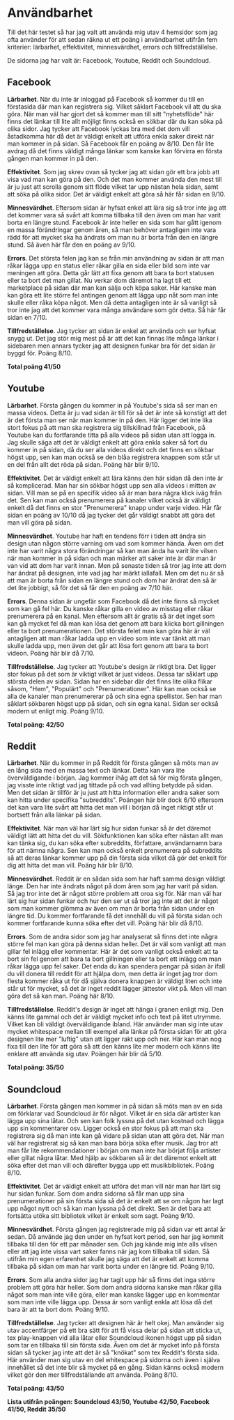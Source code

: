 Användbarhet
================

Till det här testet så har jag valt att använda mig utav 4 hemsidor som jag ofta använder för att sedan räkna ut ett poäng i användbarhet utifrån fem kriterier: lärbarhet, effektivitet, minnesvärdhet, errors och tillfredställelse.

De sidorna jag har valt är: Facebook, Youtube, Reddit och Soundcloud.

<h2>Facebook</h2>

**Lärbarhet**. När du inte är inloggad på Facebook så kommer du till en förstasida där man kan registrera sig. Vilket såklart Facebook vil att du ska göra. När man väl har gjort det så kommer man till sitt "nyhetsflöde" här finns det länkar till lite allt möjligt finns också en sökbar där du kan söka på olika sidor. Jag tycker att Facebook lyckas bra med det dom vill åstadkomma här då det är väldigt enkelt att utföra enkla saker direkt när man kommer in på sidan. Så Facebook får en poäng av 8/10. Den får lite avdrag då det finns väldigt många länkar som kanske kan förvirra en första gången man kommer in på den.

**Effektivitet**. Som jag skrev ovan så tycker jag att sidan gör ett bra jobb att visa vad man kan göra på den. Och det man kommer använda den mest till är ju just att scrolla genom sitt flöde vilket tar upp nästan hela sidan, samt att söka på olika sidor. Det är väldigt enkelt att göra så här får sidan en 9/10.

**Minnesvärdhet**. Eftersom sidan är hyfsat enkel att lära sig så tror inte jag att det kommer vara så svårt att komma tillbaka till den även om man har varit borta en längre stund. Facebook är inte heller en sida som har gått igenom en massa förändringar genom åren, så man behöver antagligen inte vara rädd för att mycket ska ha ändrats om man nu är borta från den en längre stund. Så även här får den en poäng av 9/10.

**Errors**. Det största felen jag kan se från min användning av sidan är att man råkar lägga upp en status eller råkar gilla en sida eller bild som inte var meningen att göra. Detta går lätt att fixa genom att bara ta bort statusen eller ta bort det man gillat. Nu verkar dom däremot ha lagt till ett marketplace på sidan där man kan sälja och köpa saker. Här kanske man kan göra ett lite större fel antingen genom att lägga upp nåt som man inte skulle eller råka köpa något. Men då detta antagligen inte är så vanligt så tror inte jag att det kommer vara många användare som gör detta. Så här får sidan en 7/10.

**Tillfredställelse**. Jag tycker att sidan är enkel att använda och ser hyfsat snygg ut. Det jag stör mig mest på är att det kan finnas lite många länkar i sidebaren men annars tycker jag att designen funkar bra för det sidan är byggd för. Poäng 8/10.

**Total poäng 41/50**

<h2>Youtube</h2>

**Lärbarhet**. Första gången du kommer in på Youtube's sida så ser man en massa videos. Detta är ju vad sidan är till för så det är inte så konstigt att det är det första man ser när man kommer in på den. Här ligger det inte lika stort fokus på att man ska registrera sig tillskillnad från Facebook, på Youtube kan du fortfarande titta på alla videos på sidan utan att logga in. Jag skulle säga att det är väldigt enkelt att göra enkla saker så fort du kommer in på sidan, då du ser alla videos direkt och det finns en sökbar högst upp, sen kan man också se den blåa registrera knappen som står ut en del från allt det röda på sidan. Poäng här blir 9/10.

**Effektivitet**. Det är väldigt enkelt att lära känns den här sidan då den inte är så komplicerad. Man har sin sökbar högst upp sen alla videos i mitten av sidan. Vill man se på en specifik video så är man bara några klick iväg från det. Sen kan man också prenumerera på kanaler vilket också är väldigt enkelt då det finns en stor "Prenumerera" knapp under varje video. Här får sidan en poäng av 10/10 då jag tycker det går väldigt snabbt att göra det man vill göra på sidan.

**Minnesvärdhet**. Youtube har haft en tendens förr i tiden att ändra sin design utan någon större varning om vad som kommer hända. Även om det inte har varit några stora förändringar så kan man ända ha varit lite vilsen när man kommer in på sidan och man märker att saker inte är där man är van vid att dom har varit innan. Men på senaste tiden så tror jag inte att dom har ändrat på designen, inte vad jag har märkt iallafall. Men om det nu är så att man är borta från sidan en längre stund och dom har ändrat den så är det lite jobbigt, så för det så får den en poäng av 7/10 här.

**Errors**. Denna sidan är ungefär som Facebook då det inte finns så mycket som kan gå fel här. Du kanske råkar gilla en video av misstag eller råkar prenumerera på en kanal. Men eftersom allt är gratis så är det inget som kan gå mycket fel då man kan lösa det genom att bara klicka bort gillningen eller ta bort prenumerationen. Det största felet man kan göra här är väl antagligen att man råkar ladda upp en video som inte var tänkt att man skulle ladda upp, men även det går att lösa fort genom att bara ta bort videon. Poäng här blir då 7/10.

**Tillfredställelse**. Jag tycker att Youtube's design är riktigt bra. Det ligger stor fokus på det som är viktigt vilket är just videos. Dessa tar såklart upp största delen av sidan. Sidan har en sidebar där det finns lite olika flikar såsom, "Hem", "Populärt" och "Prenumerationer". Här kan man också se alla de kanaler man prenumererar på och sina egna spellistor. Sen har man såklart sökbaren högst upp på sidan, och sin egna kanal. Sidan ser också modern ut enligt mig. Poäng 9/10.

**Total poäng: 42/50**

<h2>Reddit</h2>

**Lärbarhet**. När du kommer in på Reddit för första gången så möts man av en lång sida med en massa text och länkar. Detta kan vara lite överväldigande i början. Jag kommer ihåg att det så för mig första gången, jag visste inte riktigt vad jag tittade på och vad allting betydde på sidan. Men det sidan är tillför är ju just att hitta information eller andra saker som kan hitta under specifika "subreddits". Poängen här blir dock 6/10 eftersom det kan vara lite svårt att hitta det man vill i början då inget riktigt står ut bortsett från alla länkar på sidan.

**Effektivitet**. När man väl har lärt sig hur sidan funkar så är det däremot väldigt lätt att hitta det du vill. Sökfunktionen kan söka efter nästan allt man kan tänka sig, du kan söka efter subreddits, författare, användarnamn bara för att nämna några. Sen kan man också enkelt prenumerera på subreddits så att deras länkar kommer upp på din första sida vilket då gör det enkelt för dig att hitta det man vill. Poäng här blir 8/10.

**Minnesvärdhet**. Reddit är en sådan sida som har haft samma design väldigt länge. Den har inte ändrats något på dom åren som jag har varit på sidan. Så jag tror inte det är något större problem att oroa sig för. När man väl har lärt sig hur sidan funkar och hur den ser ut så tror jag inte att det är något som man kommer glömma av även om man är borta från sidan under en längre tid. Du kommer fortfarande få det innehåll du vill på första sidan och kommer fortfarande kunna söka efter det vill. Poäng här blir då 8/10.

**Errors**. Som de andra sidor som jag har analyserat så finns det inte några större fel man kan göra på denna sidan heller. Det är väl som vanligt att man gillar fel inlägg eller kommentar. Här är det som vanligt också enkelt att ta bort sin fel genom att bara ta bort gillningen eller ta bort ett inlägg om man råkar lägga upp fel saker. Det enda du kan spendera pengar på sidan är ifall du vill donera till reddit för att hjälpa dom, men detta är inget jag tror dom flesta kommer råka ut för då själva donera knappen är väldigt liten och inte står ut för mycket, så det är inget reddit lägger jättestor vikt på. Men vill man göra det så kan man. Poäng här 8/10.

**Tillfredställelse**. Reddit's design är inget att hänga i granen enligt mig. Den känns lite gammal och det är väldigt mycket info och text på litet utrymme. Vilket kan bli väldigt överväldigande ibland. Här använder man sig inte utav mycket whitespace mellan till exempel alla länkar på första sidan för att göra designen lite mer "luftig" utan att ligger rakt upp och ner. Här kan man nog fixa till den lite för att göra så att den känns lite mer modern och känns lite enklare att använda sig utav. Poängen här blir då 5/10.

**Total poäng: 35/50**

<h2>Soundcloud</h2>

**Lärbarhet**. Första gången man kommer in på sidan så möts man av en sida om förklarar vad Soundcloud är för något. Vilket är en sida där artister kan lägga upp sina låtar. Och sen kan folk lyssna på det utan kostnad och lägga upp sin kommentarer osv. Ligger också en stor fokus på att man ska registrera sig då man inte kan gå vidare på sidan utan att göra det. När man väl har registrerat sig så kan man bara börja söka efter musik. Jag tror att man får lite rekommendationer i början om man inte har börjat följa artister eller gillat några låtar. Med hjälp av sökbaren så är det däremot enkelt att söka efter det man vill och därefter bygga upp ett musikbibliotek. Poäng 8/10.

**Effektivitet**. Det är väldigt enkelt att utföra det man vill när man har lärt sig hur sidan funkar. Som dom andra sidorna så får man upp sina prenumerationer på sin första sida så det är enkelt att se om någon har lagt upp något nytt och så kan man lyssna på det direkt. Sen är det bara att fortsätta utöka sitt bibliotek vilket är enkelt som sagt. Poäng 9/10.

**Minnesvärdhet**. Första gången jag registrerade mig på sidan var ett antal år sedan. Då använde jag den under en hyfsat kort period, sen har jag kommit tillbaka till den för ett par månader sen. Och jag kände mig inte alls vilsen eller att jag inte vissa vart saker fanns när jag kom tillbaka till sidan. Så utifrån min egen erfarenhet skulle jag säga att det är enkelt att komma tillbaka på sidan om man har varit borta under en längre tid. Poäng 9/10.

**Errors**. Som alla andra sidor jag har tagit upp här så finns det inga större problem att göra här heller. Som dom andra sidorna kanske man råkar gilla något som man inte ville göra, eller man kanske lägger upp en kommentar som man inte ville lägga upp. Dessa är som vanligt enkla att lösa då det bara är att ta bort dom. Poäng 9/10.

**Tillfredställelse**. Jag tycker att designen här är helt okej. Man använder sig utav accentfärger på ett bra sätt för att få vissa delar på sidan att sticka ut, tex play-knappen vid alla låtar eller Soundcloud ikonen högst upp på sidan som tar en tillbaka till sin första sida. Även om det är mycket info på första sidan så tycker jag inte att det är så "knökat" som tex Reddit's första sida. Här använder man sig utav en del whitespace på sidorna och även i själva innehållet så det inte blir så mycket på en gång. Sidan känns också modern vilket gör den mer tillfredställande att använda. Poäng 8/10.

**Total poäng: 43/50**

**Lista utifrån poängen: Soundcloud 43/50, Youtube 42/50, Facebook 41/50, Reddit 35/50**
